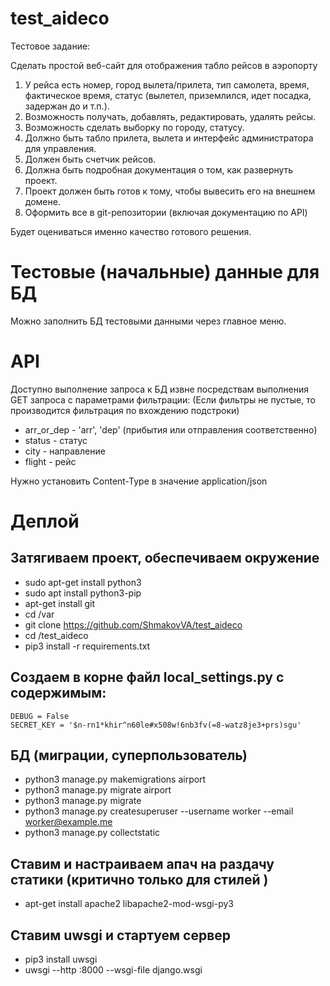# test_aideco
Тестовое задание:

Сделать простой веб-сайт для отображения табло рейсов в аэропорту

1. У рейса есть номер, город вылета/прилета, тип самолета, время, фактическое время, статус (вылетел, приземлился, идет посадка, задержан до и т.п.).
2. Возможность получать, добавлять, редактировать, удалять рейсы.
3. Возможность сделать выборку по городу, статусу.
4. Должно быть табло прилета, вылета и интерфейс администратора для управления.
5. Должен быть счетчик рейсов.
6. Должна быть подробная документация о том, как развернуть проект.
7. Проект должен быть готов к тому, чтобы вывесить его на внешнем домене.
8. Оформить все в git-репозитории (включая документацию по API)

Будет оцениваться именно качество готового решения.


# Тестовые (начальные) данные для БД
Можно заполнить БД тестовыми данными через главное меню.

# API
Доступно выполнение запроса к БД извне посредствам выполнения GET запроса с параметрами фильтрации:
(Если фильтры не пустые, то производится фильтрация по вхождению подстроки)

* arr_or_dep - 'arr', 'dep' (прибытия или отправления соответственно)
* status - статус
* city - направление
* flight - рейс

Нужно установить Content-Type в значение application/json


# Деплой

Затягиваем проект, обеспечиваем окружение
--
* sudo apt-get install python3
* sudo apt install python3-pip
* apt-get install git
* cd /var
* git clone https://github.com/ShmakovVA/test_aideco
* cd /test_aideco
* pip3 install -r requirements.txt

Создаем в корне файл local_settings.py с содержимым:
--

    DEBUG = False
    SECRET_KEY = '$n-rn1*khir^n60le#x508w!6nb3fv(=8-watz8je3+prs)sgu'


БД (миграции, суперпользователь)
--

* python3 manage.py makemigrations airport
* python3 manage.py migrate airport
* python3 manage.py migrate
* python3 manage.py createsuperuser --username worker --email worker@example.me
* python3 manage.py collectstatic

Ставим и настраиваем апач на раздачу статики (критично только для стилей <zerb foundation>)
--
* apt-get install apache2 libapache2-mod-wsgi-py3

Ставим uwsgi и стартуем сервер
--
* pip3 install uwsgi
* uwsgi --http :8000 --wsgi-file django.wsgi


